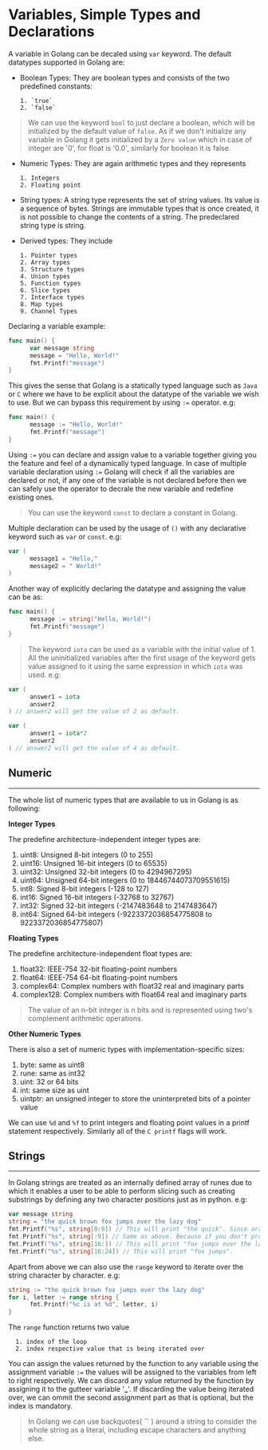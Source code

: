 # Variables, Simple Types and Declarations

A variable in Golang can be decaled using `var` keyword. The default datatypes supported in Golang are:

* Boolean Types: They are boolean types and consists of the two predefined constants: 

      1. `true`
      2. `false`

> We can use the keyword `bool` to just declare a boolean, which will be initialized by the default value of `false`. As if we don't initialize any variable in Golang it gets initialized by a `Zero value` which in case of integer are '0', for float is '0.0', similarly for boolean it is false.

* Numeric Types: They are again arithmetic types and they represents 

      1. Integers
      2. Floating point

* String types: A string type represents the set of string values. Its value is a sequence of bytes. Strings are immutable types that is once created, it is not possible to change the contents of a string. The predeclared string type is string.

* Derived types: They include 

      1. Pointer types
      2. Array types
      3. Structure types
      4. Union types
      5. Function types
      6. Slice types
      7. Interface types
      8. Map types
      9. Channel Types

Declaring a variable example:
```go
func main() {
      var message string
      message = "Hello, World!"
      fmt.Printf("message")
}
```

This gives the sense that Golang is a statically typed language such as `Java` or `C` where we have to be explicit about the datatype of the variable we wish to use. But we can bypass this requirement by using `:=` operator. e.g:
```go
func main() {
      message := "Hello, World!"
      fmt.Printf("message")
}
```

Using `:=` you can declare and assign value to a variable together giving you the feature and feel of a dynamically typed language. In case of multiple variable declaration using `:=` Golang will check if all the variables are declared or not, if any one of the variable is not declared before then we can safely use the operator to decrale the new variable and redefine existing ones.

> You can use the keyword `const` to declare a constant in Golang.

Multiple declaration can be used by the usage of `()` with any declarative keyword such as `var` or `const`. e.g:
```go
var (
      message1 = "Hello,"
      message2 = " World!"
)
```

Another way of explicitly declaring the datatype and assigning the value can be as:
```go
func main() {
      message := string("Hello, World!")
      fmt.Printf("message")
}
```

> The keyword `iota` can be used as a variable with the initial value of 1. All the uninitialized variables after the first usage of the keyword gets value assigned to it using the same expression in which `iota` was used. e.g:
```go
var (
      answer1 = iota
      answer2
) // answer2 will get the value of 2 as default.

var (
      answer1 = iota*2
      answer2
) // answer2 will get the value of 4 as default.
```

## Numeric
---

The whole list of numeric types that are available to us in Golang is as following:

**Integer Types**

The predefine architecture-independent integer types are:

1. uint8: Unsigned 8-bit integers (0 to 255)
2. uint16: Unsigned 16-bit integers (0 to 65535)
3. uint32: Unsigned 32-bit integers (0 to 4294967295)
4. uint64: Unsigned 64-bit integers (0 to 18446744073709551615)
5. int8: Signed 8-bit integers (-128 to 127)
6. int16: Signed 16-bit integers (-32768 to 32767)
7. int32: Signed 32-bit integers (-2147483648 to 2147483647)
8. int64: Signed 64-bit integers (-9223372036854775808 to 9223372036854775807)

**Floating Types**

The predefine architecture-independent float types are:

1. float32: IEEE-754 32-bit floating-point numbers
2. float64: IEEE-754 64-bit floating-point numbers
3. complex64: Complex numbers with float32 real and imaginary parts
4. complex128: Complex numbers with float64 real and imaginary parts

> The value of an n-bit integer is n bits and is represented using two's complement arithmetic operations.

**Other Numeric Types**

There is also a set of numeric types with implementation-specific sizes:

1. byte: same as uint8
2. rune: same as int32
3. uint: 32 or 64 bits
4. int: same size as uint
5. uintptr: an unsigned integer to store the uninterpreted bits of a pointer value

We can use `%d` and `%f` to print integers and floating point values in a printf statement respectively. Similarly all of the `C printf` flags will work.

## Strings
---

In Golang strings are treated as an internally defined array of runes due to which it enables a user to be able to perform slicing such as creating substrings by defining any two character positions just as in python. e.g:

```go
var message string
string = "the quick brown fox jumps over the lazy dog"
fmt.Printf("%s", string[0:9]) // This will print "the quick". Since array index starts from 0 and space is also a character.
fmt.Printf("%s", string[:9]) // Same as above. Because if you don't provide the value on left of colon it defaults to 0.
fmt.Printf("%s", string[16:]) // This will print "fox jumps over the lazy dog". Because if you don't provide the value on left of colon it defaults to length of the string.
fmt.Printf("%s", string[16:24]) // This will print "fox jumps".
```

Apart from above we can also use the `range` keyword to iterate over the string character by character. e.g:

```go
string := "the quick brown fox jumps over the lazy dog"
for i, letter := range string {
      fmt.Printf("%c is at %d", letter, i)
}
```

The `range` function returns two value
      
      1. index of the loop
      2. index respective value that is being iterated over

You can assign the values returned by the function to any variable using the assignment variable `:=` the values will be assigned to the variables from left to right respectively. We can discard any value returned by the function by assigning it to the gutteer variable '**_**'. If discarding the value being iterated over, we can ommit the second assignment part as that is optional, but the index is mandatory.

> In Golang we can use backquotes( **``** ) around a string to consider the whole string as a literal, including escape characters and anything else.